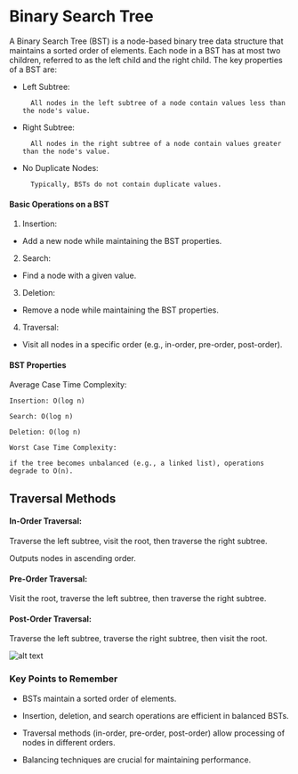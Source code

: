# Binary Search Tree

A Binary Search Tree (BST) is a node-based binary tree data structure that maintains a sorted order of elements. Each node in a BST has at most two children, referred to as the left child and the right child. The key properties of a BST are:

* Left Subtree:

        All nodes in the left subtree of a node contain values less than the node's value.

* Right Subtree:

        All nodes in the right subtree of a node contain values greater than the node's value.

* No Duplicate Nodes:

        Typically, BSTs do not contain duplicate values.

#### Basic Operations on a BST
1. Insertion:

* Add a new node while maintaining the BST properties.

2. Search:

* Find a node with a given value.

3. Deletion:

* Remove a node while maintaining the BST properties.

4. Traversal:

* Visit all nodes in a specific order (e.g., in-order, pre-order, post-order).

#### BST Properties
Average Case Time Complexity:

    Insertion: O(log n)

    Search: O(log n)

    Deletion: O(log n)

    Worst Case Time Complexity:

    if the tree becomes unbalanced (e.g., a linked list), operations degrade to O(n).

## Traversal Methods
#### In-Order Traversal:

Traverse the left subtree, visit the root, then traverse the right subtree.

Outputs nodes in ascending order.

#### Pre-Order Traversal:

Visit the root, traverse the left subtree, then traverse the right subtree.

#### Post-Order Traversal:

Traverse the left subtree, traverse the right subtree, then visit the root.

![alt text](binraysearch.png)

### Key Points to Remember
* BSTs maintain a sorted order of elements.

* Insertion, deletion, and search operations are efficient in balanced BSTs.

* Traversal methods (in-order, pre-order, post-order) allow processing of nodes in different orders.

* Balancing techniques are crucial for maintaining performance.



